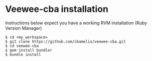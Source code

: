 # Veewee-cba installation

Instructions below expect you have a working RVM installation (Ruby Version Manager)

	$ cd <my_workspace>
	$ git clone https://github.com/cbamelis/veewee-cba.git
	$ cd veewee-cba
	$ gem install bundler
	$ bundle install
